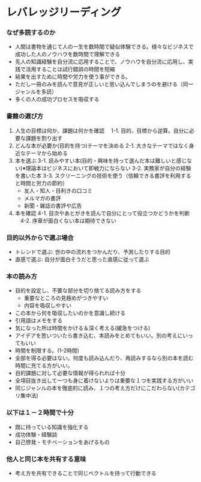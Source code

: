 # レバレッジリーディング
### なぜ多読するのか
- 人間は書物を通じて人の一生を数時間で疑似体験できる。様々なビジネスで成功した人のノウハウを数時間で理解できる
- 先人の知識経験を自分流に応用することで、ノウハウを自分流に応用し、実践で活用することは試行錯誤の時間を短縮
- 結果を出すために時間や労力を使う事ができる。
- ただし一冊のみを読んで意見が正しいと思い込んでしまうのを避ける（同一ジャンルを多読）
- 多くの人の成功プロセスを吸収する

### 書籍の選び方
1. 人生の目標は何か、課題は何かを確認
　1-1. 目的、目標から逆算。自分に必要な課題を割り出す
2. どんな本が必要か(目的を持つ)テーマを決める
  2-1. 大きなテーマではなく身近なテーマから始める
3. 本を選ぶ
  3-1. 読みやすい本(目的・興味を持って選んだ本は難しいと感じない)※理論本はビジネスにおいて即戦力にならない
  3-2. 実務家が自分の経験を書いた本
  3-3. スクリーニングの技術を使う（信頼できる書評を利用すると時間と労力の節約）
    - 友人・知人・目利きの口コミ
    - メルマガの書評
    - 新聞・雑誌の書評や広告
4. 本を確認
  4-1. 目次やあとがきを読んで自分にとって役立つかどうかを判断
　4-2. 序章が面白くない本は期待できない

### 目的以外からで選ぶ場合
- トレンドで選ぶ: 世の中の流れをつかんだり、予測したりする目的
- 直感で選ぶ: 自分が面白そうだと思った直感に従って選ぶ

### 本の読み方
- 目的を設定し、不要な部分を切り捨てる読み方をする
  - 重要なところの見極めがつきやすい
  - 内容を吸収しやすい
- この本から何を吸収したいのかを意識し続ける
- 引用語はメモをする
- 気になった所は時間をかける＆深く考える(緩急をつける)
- アイデアを思いついたら書き込む、本読みをとめてもいい。別の考えにいってもいい
- 時間を制限する。(1-2時間)
- 全部を得る必要はない。何度も読み込んだり、再読みするなら別の本を読む時間に充てる方がいい。
- 目的課題に対して必要な情報が得られれば十分
- 全項目抜き出して一つも身に着けないよりは重要な１つを実践する方がいい
- 同じジャンルの本を徹底的に読み、１つの考え方だけにこだわらない(カテゴリ集中法)

### 以下は１－２時間で十分
- 既に持っている知識を強化する
- 成功体験・経験談
- 自己啓発・モチベーションをあげるもの

### 他人と同じ本を共有する意味
- 考え方を共有できることで同じベクトルを持って行動できる
